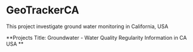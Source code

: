 # GeoTrackerCA
This project investigate ground water monitoring in California, USA 

**Projects Title: Groundwater - Water Quality Regularity Information in CA USA  **
